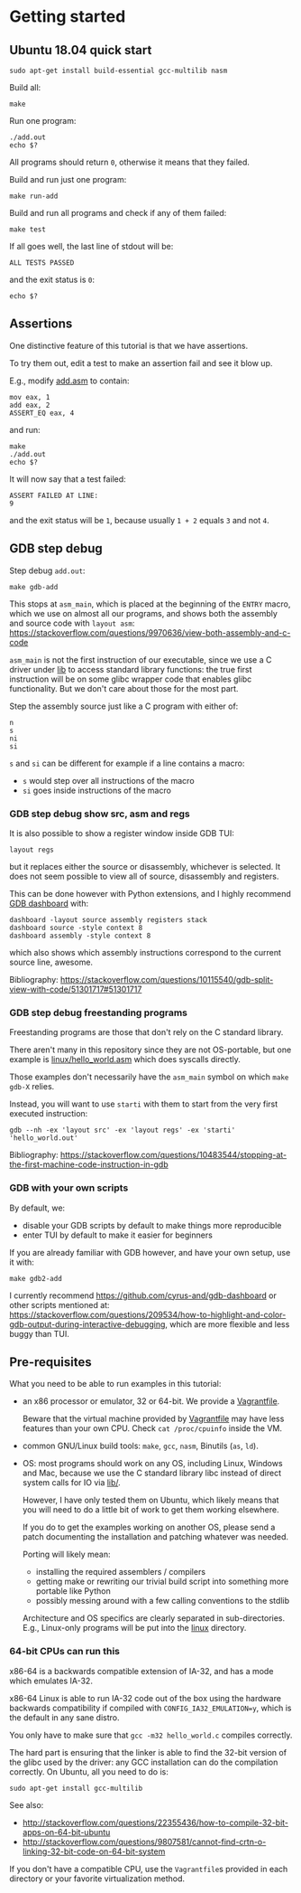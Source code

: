 # Getting started

## Ubuntu 18.04 quick start

    sudo apt-get install build-essential gcc-multilib nasm

Build all:

    make

Run one program:

    ./add.out
    echo $?

All programs should return `0`, otherwise it means that they failed.

Build and run just one program:

    make run-add

Build and run all programs and check if any of them failed:

    make test

If all goes well, the last line of stdout will be:

    ALL TESTS PASSED

and the exit status is `0`:

    echo $?

## Assertions

One distinctive feature of this tutorial is that we have assertions.

To try them out, edit a test to make an assertion fail and see it blow up.

E.g., modify [add.asm](add.asm) to contain:

    mov eax, 1
    add eax, 2
    ASSERT_EQ eax, 4

and run:

    make
    ./add.out
    echo $?

It will now say that a test failed:

    ASSERT FAILED AT LINE:
    9

and the exit status will be `1`, because usually `1 + 2` equals `3` and not `4`.

## GDB step debug

Step debug `add.out`:

    make gdb-add

This stops at `asm_main`, which is placed at the beginning of the `ENTRY` macro, which we use on almost all our programs, and shows both the assembly and source code with `layout asm`: https://stackoverflow.com/questions/9970636/view-both-assembly-and-c-code

`asm_main` is not the first instruction of our executable, since we use a C driver under [lib](lib/) to access standard library functions: the true first instruction will be on some glibc wrapper code that enables glibc functionality. But we don't care about those for the most part.

Step the assembly source just like a C program with either of:

    n
    s
    ni
    si

`s` and `si` can be different for example if a line contains a macro:

* `s` would step over all instructions of the macro
* `si` goes inside instructions of the macro

### GDB step debug show src, asm and regs

It is also possible to show a register window inside GDB TUI:

    layout regs

but it replaces either the source or disassembly, whichever is selected. It does not seem possible to view all of source, disassembly and registers.

This can be done however with Python extensions, and I highly recommend [GDB dashboard](https://github.com/cyrus-and/gdb-dashboard) with:

    dashboard -layout source assembly registers stack
    dashboard source -style context 8
    dashboard assembly -style context 8

which also shows which assembly instructions correspond to the current source line, awesome.

Bibliography: https://stackoverflow.com/questions/10115540/gdb-split-view-with-code/51301717#51301717

### GDB step debug freestanding programs

Freestanding programs are those that don't rely on the C standard library.

There aren't many in this repository since they are not OS-portable, but one example is [linux/hello_world.asm](linux/hello_world.asm) which does syscalls directly.

Those examples don't necessarily have the `asm_main` symbol on which `make gdb-X` relies.

Instead, you will want to use `starti` with them to start from the very first executed instruction:

	gdb --nh -ex 'layout src' -ex 'layout regs' -ex 'starti' 'hello_world.out'

Bibliography: https://stackoverflow.com/questions/10483544/stopping-at-the-first-machine-code-instruction-in-gdb

### GDB with your own scripts

By default, we:

- disable your GDB scripts by default to make things more reproducible
- enter TUI by default to make it easier for beginners

If you are already familiar with GDB however, and have your own setup, use it with:

    make gdb2-add

I currently recommend <https://github.com/cyrus-and/gdb-dashboard> or other scripts mentioned at: <https://stackoverflow.com/questions/209534/how-to-highlight-and-color-gdb-output-during-interactive-debugging>, which are more flexible and less buggy than TUI.

## Pre-requisites

What you need to be able to run examples in this tutorial:

-   an x86 processor or emulator, 32 or 64-bit. We provide a [Vagrantfile](Vagrantfile).

    Beware that the virtual machine provided by [Vagrantfile](Vagrantfile) may have less features than your own CPU. Check `cat /proc/cpuinfo` inside the VM.

-   common GNU/Linux build tools: `make`, `gcc`, `nasm`, Binutils (`as`, `ld`).

-   OS: most programs should work on any OS, including Linux, Windows and Mac, because we use the C standard library libc instead of direct system calls for IO via [lib/](lib/).

    However, I have only tested them on Ubuntu, which likely means that you will need to do a little bit of work to get them working elsewhere.

    If you do to get the examples working on another OS, please send a patch documenting the installation and patching whatever was needed.

    Porting will likely mean:

    - installing the required assemblers / compilers
    - getting make or rewriting our trivial build script into something more portable like Python
    - possibly messing around with a few calling conventions to the stdlib

    Architecture and OS specifics are clearly separated in sub-directories. E.g., Linux-only programs will be put into the [linux](linux/) directory.

### 64-bit CPUs can run this

x86-64 is a backwards compatible extension of IA-32, and has a mode which emulates IA-32.

x86-64 Linux is able to run IA-32 code out of the box using the hardware backwards compatibility if compiled with `CONFIG_IA32_EMULATION=y`, which is the default in any sane distro.

You only have to make sure that `gcc -m32 hello_world.c` compiles correctly.

The hard part is ensuring that the linker is able to find the 32-bit version of the glibc used by the driver: any GCC installation can do the compilation correctly. On Ubuntu, all you need to do is:

    sudo apt-get install gcc-multilib

See also:

- <http://stackoverflow.com/questions/22355436/how-to-compile-32-bit-apps-on-64-bit-ubuntu>
- <http://stackoverflow.com/questions/9807581/cannot-find-crtn-o-linking-32-bit-code-on-64-bit-system>

If you don't have a compatible CPU, use the `Vagrantfile`s provided in each directory or your favorite virtualization method.
